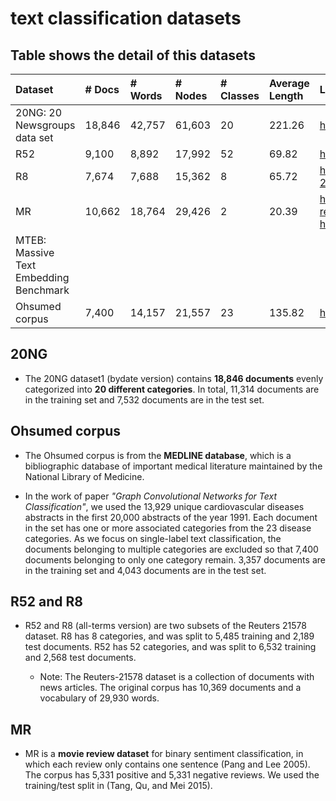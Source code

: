# text classification datasets



## Table shows the detail of this datasets

|Dataset|# Docs|# Words|# Nodes|# Classes|Average Length|Link|
|:----|:----|:----|:----|:----|:----|:----|
|20NG: 20 Newsgroups data set|18,846|42,757|61,603|20|221.26|http://qwone.com/~jason/20Newsgroups/|
|R52|9,100|8,892|17,992|52|69.82|https://www.kaggle.com/datasets/weipengfei/ohr8r52|
|R8|7,674|7,688|15,362|8|65.72|https://archive.ics.uci.edu/ml/datasets/reuters-21578+text+categorization+collection|
|MR|10,662|18,764|29,426|2|20.39|http://www.cs.cornell.edu/people/pabo/movie-review-data/ and https://github.com/mnqu/PTE/tree/master/data/mr|
|MTEB: Massive Text Embedding Benchmark||||||
|Ohsumed corpus|7,400|14,157|21,557|23|135.82|http://disi.unitn.it/moschitti/corpora.htm|







## 20NG

* The 20NG dataset1 (bydate version) contains **18,846 documents** evenly categorized into **20 different categories**. In total, 11,314 documents are in the training set and 7,532 documents are in the test set.


## Ohsumed corpus

* The Ohsumed corpus is from the **MEDLINE database**, which is a bibliographic database of important medical literature maintained by the National Library of Medicine.

* In the work of paper *"Graph Convolutional Networks for Text Classification"*, we used the 13,929 unique cardiovascular diseases abstracts in the first 20,000 abstracts of the year 1991. Each document in the set has one or more associated categories from the 23 disease categories. As we focus on single-label text classification, the documents belonging to multiple categories are excluded so that 7,400 documents belonging to only one category remain. 3,357 documents are in the training set and 4,043 documents are in the test set.


## R52 and R8

* R52 and R8 (all-terms version) are two subsets of the Reuters 21578 dataset. R8 has 8 categories, and was split to 5,485 training and 2,189 test documents. R52 has 52 categories, and was split to 6,532 training and 2,568 test documents.

    * Note: The Reuters-21578 dataset is a collection of documents with news articles. The original corpus has 10,369 documents and a vocabulary of 29,930 words.

## MR

* MR is a **movie review dataset** for binary sentiment classification, in which each review only contains one sentence (Pang and Lee 2005). The corpus has 5,331 positive and 5,331 negative reviews. We used the training/test split in (Tang, Qu, and Mei 2015).


